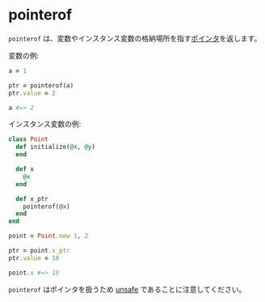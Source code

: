 # pointerof

`pointerof` は、変数やインスタンス変数の格納場所を指す[ポインタ](http://crystal-lang.org/api/Pointer.html)を返します。

変数の例:

```ruby
a = 1

ptr = pointerof(a)
ptr.value = 2

a #=> 2
```

インスタンス変数の例:

```ruby
class Point
  def initialize(@x, @y)
  end

  def x
    @x
  end

  def x_ptr
    pointerof(@x)
  end
end

point = Point.new 1, 2

ptr = point.x_ptr
ptr.value = 10

point.x #=> 10
```

`pointerof` はポインタを扱うため [unsafe](unsafe.html) であることに注意してください。

